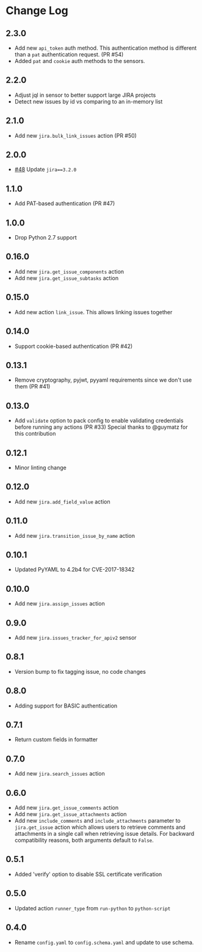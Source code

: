 # Change Log

## 2.3.0

- Add new `api_token` auth method.  This authentication method is different than a `pat` authentication request. (PR #54)
- Added `pat` and `cookie` auth methods to the sensors.

## 2.2.0

- Adjust jql in sensor to better support large JIRA projects
- Detect new issues by id vs comparing to an in-memory list

## 2.1.0

- Add new ``jira.bulk_link_issues`` action (PR #50)

## 2.0.0

- [#48](https://github.com/StackStorm-Exchange/stackstorm-jira/issues/48) Update `jira==3.2.0`

## 1.1.0

- Add PAT-based authentication (PR #47)

## 1.0.0

* Drop Python 2.7 support

## 0.16.0

- Add new ``jira.get_issue_components`` action
- Add new ``jira.get_issue_subtasks`` action

## 0.15.0

- Add new action `link_issue`.  This allows linking issues together

## 0.14.0

- Support cookie-based authentication (PR #42)

## 0.13.1

- Remove cryptography, pyjwt, pyyaml requirements since we don't use them (PR #41)

## 0.13.0

- Add ``validate`` option to pack config to enable validating credentials
  before running any actions (PR #33)
  Special thanks to @guymatz for this contribution

## 0.12.1

- Minor linting change

## 0.12.0

- Add new ``jira.add_field_value`` action

## 0.11.0

- Add new ``jira.transition_issue_by_name`` action

## 0.10.1

- Updated PyYAML to 4.2b4 for CVE-2017-18342

## 0.10.0

- Add new ``jira.assign_issues`` action

## 0.9.0

- Add new ``jira.issues_tracker_for_apiv2`` sensor

## 0.8.1

- Version bump to fix tagging issue, no code changes

## 0.8.0

- Adding support for BASIC authentication

## 0.7.1

- Return custom fields in formatter

## 0.7.0

- Add new ``jira.search_issues`` action

## 0.6.0

- Add new ``jira.get_issue_comments`` action
- Add new ``jira.get_issue_attachments`` action
- Add new ``include_comments`` and ``include_attachments`` parameter to
  ``jira.get_issue`` action which allows users to retrieve comments and
  attachments in a single call when retrieving issue details. For backward
  compatibility reasons, both arguments default to ``False``.

## 0.5.1

- Added 'verify' option to disable SSL certificate verification

## 0.5.0

- Updated action `runner_type` from `run-python` to `python-script`

## 0.4.0

- Rename `config.yaml` to `config.schema.yaml` and update to use schema.
